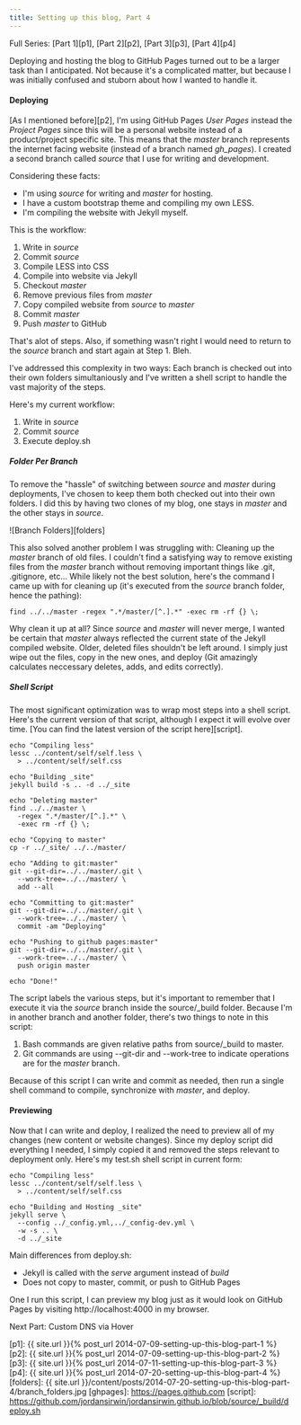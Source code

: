 ```yaml
---
title: Setting up this blog, Part 4
---
```


Full Series: [Part 1][p1], [Part 2][p2], [Part 3][p3], [Part 4][p4]

Deploying and hosting the blog to GitHub Pages turned out to be a larger task than I anticipated. Not because it's a complicated matter, but because I was initially confused and stuborn about how I wanted to handle it.

#### Deploying ####

[As I mentioned before][p2], I'm using GitHub Pages _User Pages_ instead the _Project Pages_ since this will be a personal website instead of a product/project specific site. This means that the _master_ branch represents the internet facing website (instead of a branch named _gh_pages_). I created a second branch called _source_ that I use for writing and development.

Considering these facts:

* I'm using _source_ for writing and _master_ for hosting.
* I have a custom bootstrap theme and compiling my own LESS.
* I'm compiling the website with Jekyll myself.


This is the workflow:

1. Write in _source_
2. Commit _source_
3. Compile LESS into CSS
4. Compile into website via Jekyll
5. Checkout _master_
6. Remove previous files from _master_ 
7. Copy compiled website from _source_ to _master_
8. Commit _master_
9. Push _master_ to GitHub

That's alot of steps. Also, if something wasn't right I would need to return to the _source_ branch and start again at Step 1. Bleh.

I've addressed this complexity in two ways: Each branch is checked out into their own folders simultaniously and I've written a shell script to handle the vast majority of the steps.

Here's my current workflow:

1. Write in _source_
2. Commit _source_
3. Execute deploy.sh


##### Folder Per Branch #####

To remove the "hassle" of switching between _source_ and _master_ during deployments, I've chosen to keep them both checked out into their own folders. I did this by having two clones of my blog, one stays in _master_ and the other stays in _source_.

![Branch Folders][folders]

This also solved another problem I was struggling with: Cleaning up the _master_ branch of old files. I couldn't find a satisfying way to remove existing files from the _master_ branch without removing important things like .git, .gitignore, etc... While likely not the best solution, here's the command I came up with for cleaning up (it's executed from the _source_ branch folder, hence the pathing): 

    find ../../master -regex ".*/master/[^.].*" -exec rm -rf {} \;

Why clean it up at all? Since _source_ and _master_ will never merge, I wanted be certain that _master_ always reflected the current state of the Jekyll compiled website. Older, deleted files shouldn't be left around. I simply just wipe out the files, copy in the new ones, and deploy (Git amazingly calculates neccessary deletes, adds, and edits correctly).


##### Shell Script #####

The most significant optimization was to wrap most steps into a shell script. Here's the current version of that script, although I expect it will evolve over time. [You can find the latest version of the script here][script].

    echo "Compiling less"
    lessc ../content/self/self.less \
      > ../content/self/self.css

    echo "Building _site"
    jekyll build -s .. -d ../_site

    echo "Deleting master"
    find ../../master \
      -regex ".*/master/[^.].*" \
      -exec rm -rf {} \;

    echo "Copying to master"
    cp -r ../_site/ ../../master/

    echo "Adding to git:master"
    git --git-dir=../../master/.git \
      --work-tree=../../master/ \
      add --all

    echo "Committing to git:master"
    git --git-dir=../../master/.git \
      --work-tree=../../master/ \
      commit -am "Deploying"

    echo "Pushing to github pages:master"
    git --git-dir=../../master/.git \
      --work-tree=../../master/ \
      push origin master
      
    echo "Done!"

The script labels the various steps, but it's important to remember that I execute it via the _source_ branch inside the source/_build folder. Because I'm in another branch and another folder, there's two things to note in this script:

1. Bash commands are given relative paths from source/_build to master.
2. Git commands are using --git-dir and --work-tree to indicate operations are for the _master_ branch.

Because of this script I can write and commit as needed, then run a single shell command to compile, synchronize with _master_, and deploy.


#### Previewing ####

Now that I can write and deploy, I realized the need to preview all of my changes (new content or website changes). Since my deploy script did everything I needed, I simply copied it and removed the steps relevant to deployment only. Here's my test.sh shell script in current form:

    echo "Compiling less"
    lessc ../content/self/self.less \
      > ../content/self/self.css

    echo "Building and Hosting _site"
    jekyll serve \
      --config ../_config.yml,../_config-dev.yml \
      -w -s .. \
      -d ../_site

Main differences from deploy.sh:

* Jekyll is called with the _serve_ argument instead of _build_
* Does not copy to master, commit, or push to GitHub Pages

One I run this script, I can preview my blog just as it would look on GitHub Pages by visiting http://localhost:4000 in my browser.


Next Part: Custom DNS via Hover


[p1]: {{ site.url }}{% post_url 2014-07-09-setting-up-this-blog-part-1 %}
[p2]: {{ site.url }}{% post_url 2014-07-09-setting-up-this-blog-part-2 %}
[p3]: {{ site.url }}{% post_url 2014-07-11-setting-up-this-blog-part-3 %}
[p4]: {{ site.url }}{% post_url 2014-07-20-setting-up-this-blog-part-4 %}
[folders]: {{ site.url }}/content/posts/2014-07-20-setting-up-this-blog-part-4/branch_folders.jpg
[ghpages]: https://pages.github.com
[script]: https://github.com/jordansirwin/jordansirwin.github.io/blob/source/_build/deploy.sh